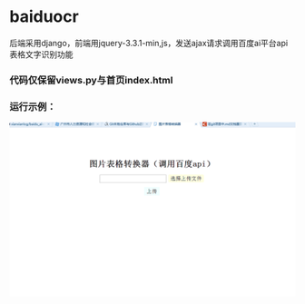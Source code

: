 # baiduocr
后端采用django，前端用jquery-3.3.1-min,js，发送ajax请求调用百度ai平台api表格文字识别功能

### 代码仅保留views.py与首页index.html

### 运行示例：
<p><img src="https://github.com/xianxianlog/baiduocr/blob/master/show_example.gif"></img>
